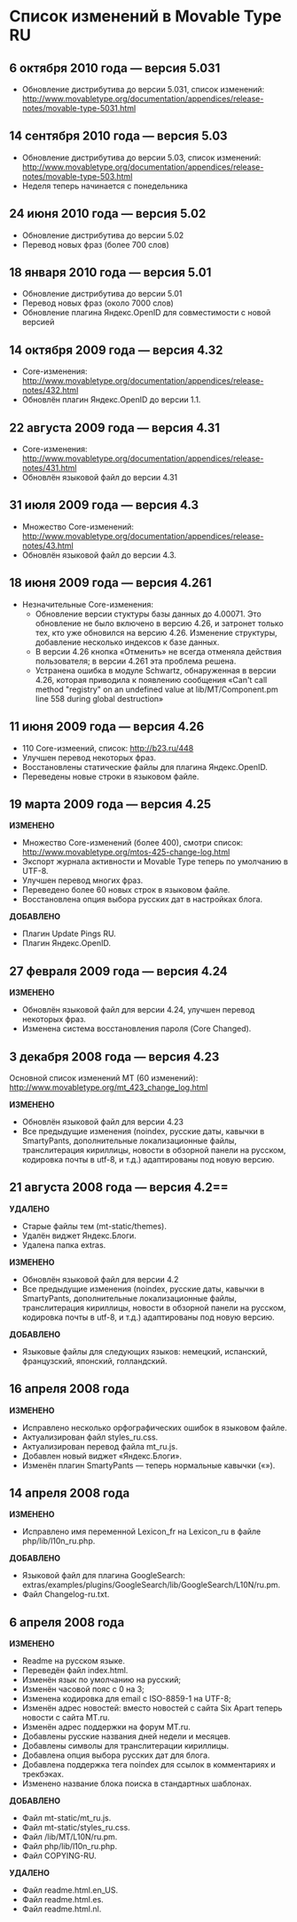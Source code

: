 # Список изменений в Movable Type RU

## 6 октября 2010 года — версия 5.031
* Обновление дистрибутива до версии 5.031, список изменений: http://www.movabletype.org/documentation/appendices/release-notes/movable-type-5031.html

## 14 сентября 2010 года — версия 5.03
* Обновление дистрибутива до версии 5.03, список изменений: http://www.movabletype.org/documentation/appendices/release-notes/movable-type-503.html
* Неделя теперь начинается с понедельника

## 24 июня 2010 года — версия 5.02
* Обновление дистрибутива до версии 5.02
* Перевод новых фраз (более 700 слов)

## 18 января 2010 года — версия 5.01
* Обновление дистрибутива до версии 5.01
* Перевод новых фраз (около 7000 слов)
* Обновление плагина Яндекс.OpenID для совместимости с новой версией

## 14 октября 2009 года — версия 4.32
* Core-изменения: http://www.movabletype.org/documentation/appendices/release-notes/432.html
* Обновлён плагин Яндекс.OpenID до версии 1.1.

## 22 августа 2009 года — версия 4.31
* Core-изменения: http://www.movabletype.org/documentation/appendices/release-notes/431.html
* Обновлён языковой файл до версии 4.31

## 31 июля 2009 года — версия 4.3
* Множество Core-изменений: http://www.movabletype.org/documentation/appendices/release-notes/43.html
* Обновлён языковой файл до версии 4.3.

## 18 июня 2009 года — версия 4.261
* Незначительные Core-изменения:
  * Обновление версии стуктуры базы данных до 4.00071. Это обновление не было включено в версию 4.26, и затронет только тех, кто уже обновился на версию 4.26. Изменение структуры, добавление несколько индексов к базе данных.
  * В версии 4.26 кнопка «Отменить» не всегда отменяла действия пользователя; в версии 4.261 эта проблема решена.
  * Устранена ошибка в модуле Schwartz, обнаруженная в версии 4.26, которая приводила к появлению сообщения «Can't call method "registry" on an undefined value at lib/MT/Component.pm line 558 during global destruction»

## 11 июня 2009 года — версия 4.26
* 110 Core-измеений, список: http://b23.ru/448
* Улучшен перевод некоторых фраз.
* Восстановлены статические файлы для плагина Яндекс.OpenID.
* Переведены новые строки в языковом файле.

## 19 марта 2009 года — версия 4.25

**ИЗМЕНЕНО**

* Множество Core-изменений (более 400), смотри список:
   http://www.movabletype.org/mtos-425-change-log.html
* Экспорт журнала активности и Movable Type теперь по умолчанию в UTF-8.
* Улучшен перевод многих фраз.
* Переведено более 60 новых строк в языковом файле.
* Восстановлена опция выбора русских дат в настройках блога.

**ДОБАВЛЕНО**

* Плагин Update Pings RU.
* Плагин Яндекс.OpenID.

## 27 февраля 2009 года — версия 4.24

**ИЗМЕНЕНО**

* Обновлён языковой файл для версии 4.24, улучшен перевод некоторых фраз.
* Изменена система восстановления пароля (Core Changed).

## 3 декабря 2008 года — версия 4.23

 Основной список изменений MT (60 изменений):
 http://www.movabletype.org/mt_423_change_log.html

**ИЗМЕНЕНО**

* Обновлён языковой файл для версии 4.23
* Все предыдущие изменения (noindex, русские даты, кавычки в SmartyPants, дополнительные локализационные файлы, транслитерация кириллицы, новости в обзорной панели на русском, кодировка почты в utf-8, и т.д.) адаптированы под новую версию.

## 21 августа 2008 года — версия 4.2==

**УДАЛЕНО**

* Старые файлы тем (mt-static/themes).
* Удалён виджет Яндекс.Блоги.
* Удалена папка extras.

**ИЗМЕНЕНО**

* Обновлён языковой файл для версии 4.2
* Все предыдущие изменения (noindex, русские даты, кавычки в SmartyPants, дополнительные локализационные файлы, транслитерация кириллицы, новости в обзорной панели на русском, кодировка почты в utf-8, и т.д.) адаптированы под новую версию.

**ДОБАВЛЕНО**

* Языковые файлы для следующих языков: немецкий, испанский, французский, японский, голландский.

## 16 апреля 2008 года

**ИЗМЕНЕНО**

* Исправлено несколько орфографических ошибок в языковом файле.
* Актуализирован файл styles_ru.css.
* Актуализирован перевод файла mt_ru.js.
* Добавлен новый виджет «Яндекс.Блоги».
* Изменён плагин SmartyPants — теперь нормальные кавычки («»).

## 14 апреля 2008 года

**ИЗМЕНЕНО**

* Исправлено имя переменной Lexicon_fr на Lexicon_ru в файле php/lib/l10n_ru.php.

**ДОБАВЛЕНО**

* Языковой файл для плагина GoogleSearch: extras/examples/plugins/GoogleSearch/lib/GoogleSearch/L10N/ru.pm.
* Файл Changelog-ru.txt.

## 6 апреля 2008 года

**ИЗМЕНЕНО**

* Readme на русском языке. 
* Переведён файл index.html. 
* Изменён язык по умолчанию на русский; 
* Изменён часовой пояс с 0 на 3; 
* Изменена кодировка для email с ISO-8859-1 на UTF-8; 
* Изменён адрес новостей: вместо новостей с сайта Six Apart теперь новости с сайта MT.ru. 
* Изменён адрес поддержки на форум MT.ru. 
* Добавлены русские названия дней недели и месяцев. 
* Добавлены символы для транслитерации кириллицы. 
* Добавлена опция выбора русских дат для блога. 
* Добавлена поддержка тега noindex для ссылок в комментариях и трекбэках. 
* Изменено название блока поиска в стандартных шаблонах. 

**ДОБАВЛЕНО**

* Файл mt-static/mt_ru.js. 
* Файл mt-static/styles_ru.css. 
* Файл /lib/MT/L10N/ru.pm. 
* Файл php/lib/l10n_ru.php. 
* Файл COPYING-RU. 

**УДАЛЕНО** 

* Файл readme.html.en_US. 
* Файл readme.html.es. 
* Файл readme.html.nl.